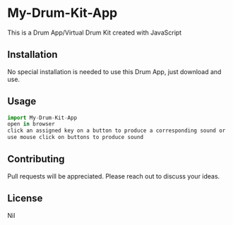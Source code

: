 # My-Drum-Kit-App
This is a Drum App/Virtual Drum Kit created with JavaScript
## Installation
No special installation is needed to use this Drum App, just download and use.
## Usage
```JavaScript
import My-Drum-Kit-App
open in browser
click an assigned key on a button to produce a corresponding sound or
use mouse click on buttons to produce sound
```
## Contributing
Pull requests will be appreciated. Please reach out to discuss your ideas.
## License
Nil

